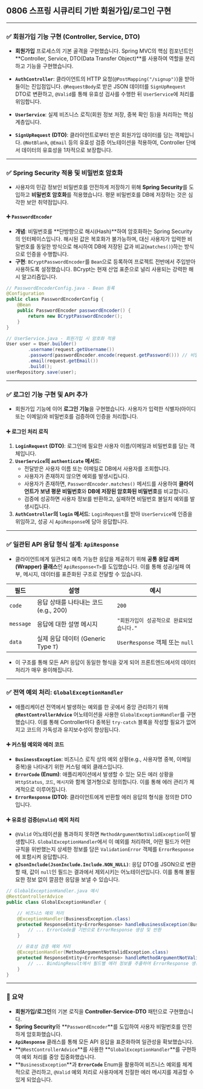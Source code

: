 ## 0806 스프링 시큐리티 기반 회원가입/로그인 구현

---

### ✅ 회원가입 기능 구현 (Controller, Service, DTO)

*   **회원가입** 프로세스의 기본 골격을 구현했습니다. Spring MVC의 핵심 컴포넌트인 **Controller, Service, DTO(Data Transfer Object)**를 사용하여 역할을 분리하고 기능을 구현했습니다.

*   **`AuthController`**: 클라이언트의 HTTP 요청(`@PostMapping("/signup")`)을 받아들이는 진입점입니다. `@RequestBody`로 받은 JSON 데이터를 `SignUpRequest` DTO로 변환하고, `@Valid`를 통해 유효성 검사를 수행한 뒤 `UserService`에 처리를 위임합니다.
*   **`UserService`**: 실제 비즈니스 로직(회원 정보 저장, 중복 확인 등)을 처리하는 핵심 계층입니다.
*   **`SignUpRequest` (DTO)**: 클라이언트로부터 받은 회원가입 데이터를 담는 객체입니다. `@NotBlank`, `@Email` 등의 유효성 검증 어노테이션을 적용하여, Controller 단에서 데이터의 유효성을 1차적으로 보장합니다.

---

### ✅ Spring Security 적용 및 비밀번호 암호화

*   사용자의 민감 정보인 비밀번호를 안전하게 저장하기 위해 **Spring Security**를 도입하고 **비밀번호 암호화**를 적용했습니다. 평문 비밀번호를 DB에 저장하는 것은 심각한 보안 취약점입니다.

#### ➕ `PasswordEncoder`

*   **개념**: 비밀번호를 **단방향으로 해시(Hash)**하여 암호화하는 Spring Security의 인터페이스입니다. 해시된 값은 복호화가 불가능하며, 대신 사용자가 입력한 비밀번호를 동일한 방식으로 해시하여 DB에 저장된 값과 비교(`matches()`)하는 방식으로 인증을 수행합니다.
*   **구현**: `BCryptPasswordEncoder`를 `Bean`으로 등록하여 프로젝트 전반에서 주입받아 사용하도록 설정했습니다. BCrypt는 현재 산업 표준으로 널리 사용되는 강력한 해시 알고리즘입니다.

```java
// PasswordEncoderConfig.java - Bean 등록
@Configuration
public class PasswordEncoderConfig {
    @Bean
    public PasswordEncoder passwordEncoder() {
        return new BCryptPasswordEncoder();
    }
}

// UserService.java - 회원가입 시 암호화 적용
User user = User.builder()
        .username(request.getUsername())
        .password(passwordEncoder.encode(request.getPassword())) // 비밀번호를 암호화하여 저장
        .email(request.getEmail())
        .build();
userRepository.save(user);
```

---

### ✅ 로그인 기능 구현 및 API 추가

*   회원가입 기능에 이어 **로그인 기능**을 구현했습니다. 사용자가 입력한 식별자(아이디 또는 이메일)와 비밀번호를 검증하여 인증을 처리합니다.

#### ➕ 로그인 처리 로직

1.  **`LoginRequest` (DTO)**: 로그인에 필요한 사용자 이름/이메일과 비밀번호를 담는 객체입니다.
2.  **`UserService`의 `authenticate` 메서드**:
    *   전달받은 사용자 이름 또는 이메일로 DB에서 사용자를 조회합니다.
    *   사용자가 존재하지 않으면 예외를 발생시킵니다.
    *   사용자가 존재하면, `PasswordEncoder.matches()` 메서드를 사용하여 **클라이언트가 보낸 평문 비밀번호**와 **DB에 저장된 암호화된 비밀번호**를 비교합니다.
    *   검증에 성공하면 사용자 정보를 반환하고, 실패하면 비밀번호 불일치 예외를 발생시킵니다.
3.  **`AuthController`의 `login` 메서드**: `LoginRequest`를 받아 `UserService`에 인증을 위임하고, 성공 시 `ApiResponse`에 담아 응답합니다.

---

### ✅ 일관된 API 응답 형식 설계: `ApiResponse`

*   클라이언트에게 일관되고 예측 가능한 응답을 제공하기 위해 **공통 응답 래퍼(Wrapper) 클래스**인 `ApiResponse<T>`를 도입했습니다. 이를 통해 성공/실패 여부, 메시지, 데이터를 표준화된 구조로 전달할 수 있습니다.

| 필드      | 설명                               | 예시                                 |
| --------- | ---------------------------------- | ------------------------------------ |
| `code`    | 응답 상태를 나타내는 코드 (e.g., 200) | `200`                                |
| `message` | 응답에 대한 설명 메시지            | `"회원가입이 성공적으로 완료되었습니다."` |
| `data`    | 실제 응답 데이터 (Generic Type `T`)  | `UserResponse` 객체 또는 `null`        |

*   이 구조를 통해 모든 API 응답이 동일한 형식을 갖게 되어 프론트엔드에서의 데이터 처리가 매우 용이해집니다.

---

### ✅ 전역 예외 처리: `GlobalExceptionHandler`

*   애플리케이션 전역에서 발생하는 예외를 한 곳에서 중앙 관리하기 위해 **`@RestControllerAdvice`** 어노테이션을 사용한 `GlobalExceptionHandler`를 구현했습니다. 이를 통해 Controller마다 중복된 `try-catch` 블록을 작성할 필요가 없어지고 코드의 가독성과 유지보수성이 향상됩니다.

#### ➕ 커스텀 예외와 에러 코드

*   **`BusinessException`**: 비즈니스 로직 상의 예외 상황(e.g., 사용자명 중복, 이메일 중복)을 나타내기 위한 커스텀 예외 클래스입니다.
*   **`ErrorCode` (Enum)**: 애플리케이션에서 발생할 수 있는 모든 에러 상황을 `HttpStatus`, `코드`, `메시지`와 함께 열거형으로 정의합니다. 이를 통해 에러 관리가 체계적으로 이루어집니다.
*   **`ErrorResponse` (DTO)**: 클라이언트에게 반환할 에러 응답의 형식을 정의한 DTO입니다.

#### ➕ 유효성 검증(`@Valid`) 예외 처리

*   `@Valid` 어노테이션을 통과하지 못하면 `MethodArgumentNotValidException`이 발생합니다. `GlobalExceptionHandler`에서 이 예외를 처리하여, 어떤 필드가 어떤 규칙을 위반했는지 상세한 정보를 담은 `ValidationError` 객체를 `ErrorResponse`에 포함시켜 응답합니다.
*   **`@JsonInclude(JsonInclude.Include.NON_NULL)`**: 응답 DTO를 JSON으로 변환할 때, 값이 `null`인 필드는 결과에서 제외시키는 어노테이션입니다. 이를 통해 불필요한 정보 없이 깔끔한 응답을 보낼 수 있습니다.

```java
// GlobalExceptionHandler.java 예시
@RestControllerAdvice
public class GlobalExceptionHandler {

    // 비즈니스 예외 처리
    @ExceptionHandler(BusinessException.class)
    protected ResponseEntity<ErrorResponse> handleBusinessException(BusinessException e) {
        // ... ErrorCode를 기반으로 ErrorResponse 생성 및 반환
    }

    // 유효성 검증 예외 처리
    @ExceptionHandler(MethodArgumentNotValidException.class)
    protected ResponseEntity<ErrorResponse> handleMethodArgumentNotValidException(MethodArgumentNotValidException e) {
        // ... BindingResult에서 필드별 에러 정보를 추출하여 ErrorResponse 생성 및 반환
    }
}
```

---

### 📌 요약

*   **회원가입/로그인**의 기본 로직을 **Controller-Service-DTO** 패턴으로 구현했습니다.
*   **Spring Security**와 **`PasswordEncoder`**를 도입하여 사용자 비밀번호를 안전하게 암호화했습니다.
*   **`ApiResponse`** 클래스를 통해 모든 API 응답을 표준화하여 일관성을 확보했습니다.
*   **`@RestControllerAdvice`**를 사용한 **`GlobalExceptionHandler`**를 구현하여 예외 처리를 중앙 집중화했습니다.
*   **`BusinessException`**과 **`ErrorCode`** Enum을 활용하여 비즈니스 예외를 체계적으로 관리하고, `@Valid` 예외 처리로 사용자에게 친절한 에러 메시지를 제공할 수 있게 되었습니다.
